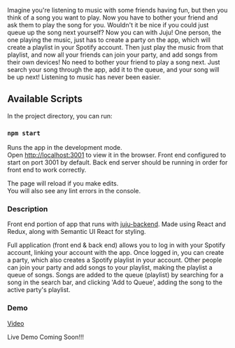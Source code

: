 Imagine you're listening to music with some friends having fun, but then you think of a song you want to play. Now you have to bother your friend and ask them to play the song for you. Wouldn't it be nice if you could just queue up the song next yourself? Now you can with Juju! One person, the one playing the music, just has to create a party on the app, which will create a playlist in your Spotify account. Then just play the music from that playlist, and now all your friends can join your party, and add songs from their own devices! No need to bother your friend to play a song next. Just search your song through the app, add it to the queue, and your song will be up next! Listening to music has never been easier.

## Available Scripts

In the project directory, you can run:

### `npm start`

Runs the app in the development mode.<br>
Open [http://localhost:3001](http://localhost:3001) to view it in the browser.
Front end configured to start on port 3001 by default.
Back end server should be running in order for front end to work correctly.

The page will reload if you make edits.<br>
You will also see any lint errors in the console.

### Description
Front end portion of app that runs with [juju-backend](https://github.com/justinw827/juju-backend). Made using React and Redux, along with Semantic UI React for styling.

Full application (front end & back end) allows you to log in with your Spotify account, linking your account with the app. Once logged in, you can create a party, which also creates a Spotify playlist in your account. Other people can join your party and add songs to your playlist, making the playlist a queue of songs. Songs are added to the queue (playlist) by searching for a song in the search bar, and clicking 'Add to Queue', adding the song to the active party's playlist.

### Demo
[Video](https://www.youtube.com/watch?v=t55T6SIHUvU&feature=youtu.be)

Live Demo Coming Soon!!!
